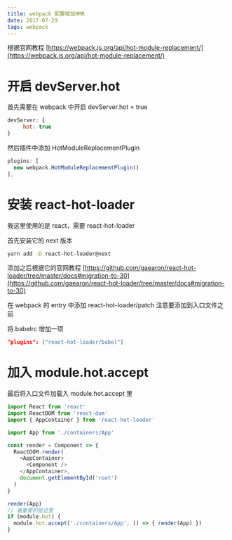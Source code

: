 ```yaml
---
title: webpack 配置增加HMR
date: 2017-07-29
tags: webpack
---
```



根据官网教程
[https://webpack.js.org/api/hot-module-replacement/](https://webpack.js.org/api/hot-module-replacement/)

# 开启 devServer.hot

首先需要在 webpack 中开启 devServer.hot = true

```js
devServer: {
     hot: true
}
```

<!--more-->

然后插件中添加 HotModuleReplacementPlugin

```js
plugins: [
  new webpack.HotModuleReplacementPlugin()
],
```

# 安装 react-hot-loader

我这里使用的是 react，需要 react-hot-loader

首先安装它的 next 版本

```sh
yarn add -D react-hot-loader@next
```

添加之后根据它的官网教程 [https://github.com/gaearon/react-hot-loader/tree/master/docs#migration-to-30](https://github.com/gaearon/react-hot-loader/tree/master/docs#migration-to-30)

在 webpack 的 entry 中添加 react-hot-loader/patch
注意要添加到入口文件之前

将.babelrc 增加一项

```json
"plugins": ["react-hot-loader/babel"]
```

# 加入 module.hot.accept

最后将入口文件加载入 module.hot.accept 里

```js
import React from 'react'
import ReactDOM from 'react-dom'
import { AppContainer } from 'react-hot-loader'

import App from './containers/App'

const render = Component => {
  ReactDOM.render(
    <AppContainer>
      <Component />
    </AppContainer>,
    document.getElementById('root')
  )
}

render(App)
// 最重要的是这里
if (module.hot) {
  module.hot.accept('./containers/App', () => { render(App) })
}
```








